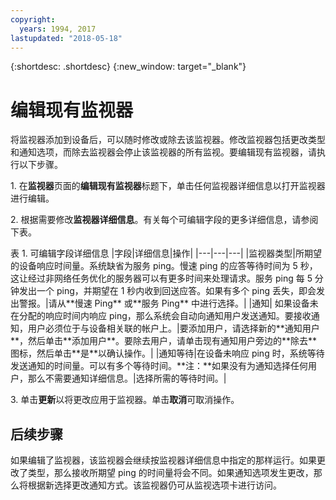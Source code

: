 ```yaml
---
copyright:
  years: 1994, 2017
lastupdated: "2018-05-18"
---
```


{:shortdesc: .shortdesc}
{:new_window: target="_blank"}

# 编辑现有监视器
将监视器添加到设备后，可以随时修改或除去该监视器。修改监视器包括更改类型和通知选项，而除去监视器会停止该监视器的所有监视。要编辑现有监视器，请执行以下步骤。

1\. 在**监视器**页面的**编辑现有监视器**标题下，单击任何监视器详细信息以打开监视器进行编辑。

2\. 根据需要修改**监视器详细信息**。有关每个可编辑字段的更多详细信息，请参阅下表。

<caption>表 1. 可编辑字段详细信息</caption> 
|字段|详细信息|操作|
|---|---|---|
|监视器类型|所期望的设备响应时间量。系统缺省为服务 ping。慢速 ping 的应答等待时间为 5 秒，这让经过非网络任务优化的服务器可以有更多时间来处理请求。服务 ping 每 5 分钟发出一个 ping，并期望在 1 秒内收到回送应答。如果有多个 ping 丢失，即会发出警报。|请从**慢速 Ping** 或**服务 Ping** 中进行选择。|
|通知| 如果设备未在分配的响应时间内响应 ping，那么系统会自动向通知用户发送通知。要接收通知，用户必须位于与设备相关联的帐户上。|要添加用户，请选择新的**通知用户**，然后单击**添加用户**。要除去用户，请单击现有通知用户旁边的**除去**图标，然后单击**是**以确认操作。|
|通知等待|在设备未响应 ping 时，系统等待发送通知的时间量。可以有多个等待时间。**注：**如果没有为通知选择任何用户，那么不需要通知详细信息。|选择所需的等待时间。|

3\. 单击**更新**以将更改应用于监视器。单击**取消**可取消操作。

## 后续步骤

如果编辑了监视器，该监视器会继续按监视器详细信息中指定的那样运行。如果更改了类型，那么接收所期望 ping 的时间量将会不同。如果通知选项发生更改，那么将根据新选择更改通知方式。该监视器仍可从监视选项卡进行访问。
